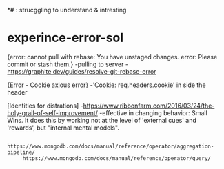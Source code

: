 *# : strucggling to understand & intresting

# experince-error-sol

{error: cannot pull with rebase: You have unstaged changes.
error: Please commit or stash them.}
      -pulling to server - https://graphite.dev/guides/resolve-git-rebase-error

{Error - Cookie axious error}
        -'Cookie: req.headers.cookie' in side the header


[Identities for distrations]
         -https://www.ribbonfarm.com/2016/03/24/the-holy-grail-of-self-improvement/
         -effective in changing behavior: Small Wins. It does this by working not at the level of 'external cues' and 'rewards', but "internal mental models".


         https://www.mongodb.com/docs/manual/reference/operator/aggregation-pipeline/
         https://www.mongodb.com/docs/manual/reference/operator/query/

        
